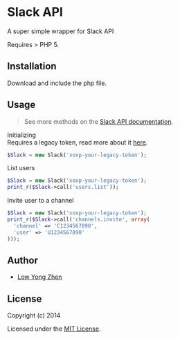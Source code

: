 Slack API
=========

A super simple wrapper for Slack API

Requires > PHP 5.

Installation
------------

Download and include the php file.

Usage
-----

> See more methods on the [Slack API documentation](https://api.slack.com/methods).

Initializing  
Requires a legacy token, read more about it [here](https://api.slack.com/custom-integrations/legacy-tokens).

```php
$Slack = new Slack('xoxp-your-legacy-token');
```

List users

```php
$Slack = new Slack('xoxp-your-legacy-token');
print_r($Slack->call('users.list'));
```

Invite user to a channel

```php
$Slack = new Slack('xoxp-your-legacy-token');
print_r($Slack->call('channels.invite', array(
  'channel' => 'C1234567890',
  'user' => 'U1234567890'
)));
```

Author
-------

- [Low Yong Zhen](mailto:yz@stargate.io)

License
-------

Copyright (c) 2014

Licensed under the [MIT License](http://yzlow.mit-license.org/).
